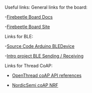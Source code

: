 Useful links:
General links for the board:

-[Firebeetle Board Docs](https://raw.githubusercontent.com/Robert-MARKII/Document/master/FireBeetle%20Board-ESP32%20User%20Manual%20update.pdf)

-[Firebeetle Board Site](https://wiki.dfrobot.com/FireBeetle_Board_ESP32_E_SKU_DFR0654#target_0)

Links for BLE:

-[Source Code Arduino BLEDevice](https://github.com/espressif/arduino-esp32/blob/master/libraries/BLE/src/BLEDevice.h)

-[Intro project BLE Sending / Receiving](https://randomnerdtutorials.com/esp32-ble-server-client/)

Links for Thread CoAP:

- [OpenThread coAP API references](https://openthread.io/reference/group/api-coap)

- [NordicSemi coAP NRF](https://docs.nordicsemi.com/bundle/ncs-latest/page/nrf/samples/openthread/coap_server/README.html)
